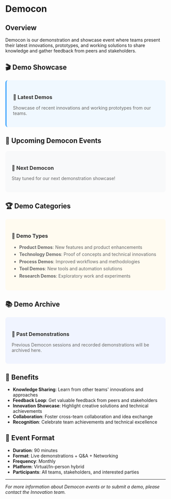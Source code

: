 # Democon

## Overview

Democon is our demonstration and showcase event where teams present their latest innovations, prototypes, and working solutions to share knowledge and gather feedback from peers and stakeholders.

## 🎬 Demo Showcase

<div style="background: #f0f8ff; padding: 20px; border-radius: 8px; border-left: 4px solid #4facfe; margin: 20px 0;">
    <h3 style="color: #333; margin-bottom: 15px;">🚀 Latest Demos</h3>
    <p style="color: #666; margin-bottom: 15px;">Showcase of recent innovations and working prototypes from our teams.</p>
</div>

## 📅 Upcoming Democon Events

<div style="background: #f8f9fa; padding: 20px; border-radius: 8px; margin: 20px 0;">
    <h3 style="color: #333; margin-bottom: 10px;">📅 Next Democon</h3>
    <p style="color: #666; margin-bottom: 15px;">Stay tuned for our next demonstration showcase!</p>
</div>

## 🏆 Demo Categories

<div style="background: #fffbf0; padding: 20px; border-radius: 8px; margin: 20px 0;">
    <h3 style="color: #333; margin-bottom: 15px;">🎯 Demo Types</h3>
    <ul style="color: #666; line-height: 1.6;">
        <li><strong>Product Demos</strong>: New features and product enhancements</li>
        <li><strong>Technology Demos</strong>: Proof of concepts and technical innovations</li>
        <li><strong>Process Demos</strong>: Improved workflows and methodologies</li>
        <li><strong>Tool Demos</strong>: New tools and automation solutions</li>
        <li><strong>Research Demos</strong>: Exploratory work and experiments</li>
    </ul>
</div>

## 📚 Demo Archive

<div style="background: #f0f4ff; padding: 20px; border-radius: 8px; margin: 20px 0;">
    <h3 style="color: #333; margin-bottom: 15px;">📖 Past Demonstrations</h3>
    <p style="color: #666;">Previous Democon sessions and recorded demonstrations will be archived here.</p>
</div>

## 🎯 Benefits

- **Knowledge Sharing**: Learn from other teams' innovations and approaches
- **Feedback Loop**: Get valuable feedback from peers and stakeholders
- **Innovation Showcase**: Highlight creative solutions and technical achievements
- **Collaboration**: Foster cross-team collaboration and idea exchange
- **Recognition**: Celebrate team achievements and technical excellence

## 📝 Event Format

- **Duration**: 90 minutes
- **Format**: Live demonstrations + Q&A + Networking
- **Frequency**: Monthly
- **Platform**: Virtual/In-person hybrid
- **Participants**: All teams, stakeholders, and interested parties

---

*For more information about Democon events or to submit a demo, please contact the Innovation team.*
